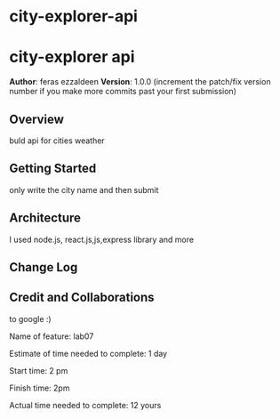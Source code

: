 # city-explorer-api


# city-explorer api

**Author**: feras ezzaldeen
**Version**: 1.0.0 (increment the patch/fix version number if you make more commits past your first submission)

## Overview
buld api for cities weather

## Getting Started
only write the city name and then submit 
## Architecture
<!-- Provide a detailed description of the application design. What technologies (languages, libraries, etc) you're using, and any other relevant design information. -->
I used node.js, react.js,js,express library and more 

## Change Log
<!-- Use this area to document the iterative changes made to your application as each feature is successfully implemented. Use time stamps. Here's an example:

01-01-2001 4:59pm - Application now has a fully-functional express server, with a GET route for the location resource. -->

## Credit and Collaborations
to google :)

Name of feature: lab07

Estimate of time needed to complete: 1 day 

Start time: 2 pm

Finish time: 2pm

Actual time needed to complete: 12 yours